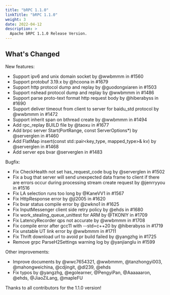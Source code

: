 ```yaml
---
title: "bRPC 1.1.0"
linkTitle: "bRPC 1.1.0"
weight: 3
date: 2022-04-12
description: >
  Apache bRPC 1.1.0 Release Version.
---
```

## What's Changed
New features:
* Support ipv6 and unix domain socket by @wwbmmm in #1560
* Support protobuf 3.19.x by @hcoona in #1679
* Support http protocol dump and replay by @guodongxiaren in #1503
* Support nshead protocol dump and replay by @wwbmmm in #1486
* Support parse proto-text format http request body by @hiberabyss in #1690
* Support deliver timeout from client to server for baidu_std protocol by @wwbmmm in #1472
* Support inherit span on bthread create by @wwbmmm in #1494
* Add rpc_replay BUILD file by @taoxu in #1677
* Add brpc server Start(PortRange, const ServerOptions*) by @serverglen in #1460
* Add FlatMap insert(const std::pair<key_type, mapped_type>& kv) by @serverglen in #1468
* Add server eps bvar @serverglen in #1483

Bugfix:
* Fix CheckHealth not set has_request_code bug by @serverglen in #1502
* Fix a bug that server will send unexpected data frame to client if there are errors occur during processing stream create request by @jenrryyou in #1516
* Fix LA selection runs too long by @KaneVV1 in #1567
* Fix HttpResponse error by @jl2005 in #1620
* Fix bvar status compile error by @zwkno1 in #1625
* Fix InputMessenger client side retry policy by @ehds in #1680
* Fix work_stealing_queue_unittest for ARM by @TKONIY in #1709
* Fix LatencyRecorder qps not accurate by @wwbmmm in #1708
* Fix compile error after gcc11 with --std=c++20 by @hiberabyss in #1719
* Fix unstable UT link error by @wwbmmm in #1711
* Fix Thrift download url to avoid pr build failed by @yangzhg in #1725
* Remove grpc ParseH2Settings warning log by @yanjianglu in #1599

Other improvements:
* Improve documents by @wwc7654321, @wwbmmm, @tanzhongyi003, @mahongweichina, @cdjingit, @dl239, @ehds
* Fix typos by @yangzhg, @egolearner, @PengyiPan, @Aaaaaaron, @ehds, @JiaoZiLang, @mapleFU

Thanks to all contributors for the 1.1.0 version!